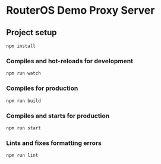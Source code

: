 # RouterOS Demo Proxy Server

## Project setup
```
npm install
```

### Compiles and hot-reloads for development
```
npm run watch
```

### Compiles for production
```
npm run build
```

### Compiles and starts for production
```
npm run start
```

### Lints and fixes formatting errors
```
npm run lint
```